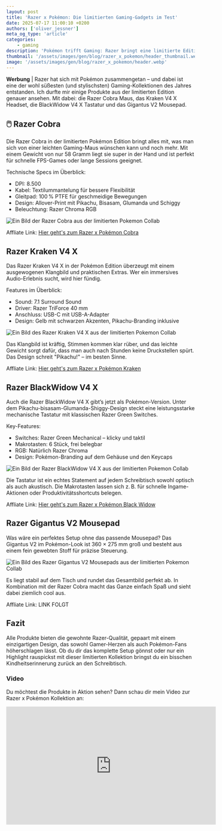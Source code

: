```yaml
---
layout: post
title: 'Razer x Pokémon: Die limitierten Gaming-Gadgets im Test'
date: 2025-07-17 11:00:10 +0200
authors: ['oliver_jessner']
meta_og_type: 'article'
categories:
    - gaming
description: 'Pokémon trifft Gaming: Razer bringt eine limitierte Edition mit Pikachu, Bisasam, Glumanda & Schiggy auf Maus, Tastatur, Headset und Mousepad. Razer hat mir alle Produkte zum Testen zur Verfügung gestellt.'
thumbnail: '/assets/images/gen/blog/razer_x_pokemon/header_thumbnail.webp'
image: '/assets/images/gen/blog/razer_x_pokemon/header.webp'
---
```


**Werbung** \| Razer hat sich mit Pokémon zusammengetan – und dabei ist eine der wohl süßesten (und stylischsten) Gaming-Kollektionen des Jahres entstanden. Ich durfte mir einige Produkte aus der limitierten Edition genauer ansehen. Mit dabei: die Razer Cobra Maus, das Kraken V4 X Headset, die BlackWidow V4 X Tastatur und das Gigantus V2 Mousepad.

## 🖱️ Razer Cobra

Die Razer Cobra in der limitierten Pokémon Edition bringt alles mit, was man sich von einer leichten Gaming-Maus wünschen kann und noch mehr. Mit einem Gewicht von nur 58 Gramm liegt sie super in der Hand und ist perfekt für schnelle FPS-Games oder lange Sessions geeignet.

Technische Specs im Überblick:

-   DPI: 8.500
-   Kabel: Textilummantelung für bessere Flexibilität
-   Gleitpad: 100 % PTFE für geschmeidige Bewegungen
-   Design: Allover-Print mit Pikachu, Bisasam, Glumanda und Schiggy
-   Beleuchtung: Razer Chroma RGB

![Ein Bild der Razer Cobra aus der limitierten Pokemon Collab](/assets/images/gen/blog/razer_x_pokemon/cobra.webp)

Affliate Link: [Hier geht's zum Razer x Pokémon Cobra](https://razer.a9yw.net/e1x3Og)

## Razer Kraken V4 X

Das Razer Kraken V4 X in der Pokémon Edition überzeugt mit einem ausgewogenen Klangbild und praktischen Extras. Wer ein immersives Audio-Erlebnis sucht, wird hier fündig.

Features im Überblick:

-   Sound: 7.1 Surround Sound
-   Driver: Razer TriForce 40 mm
-   Anschluss: USB-C mit USB-A-Adapter
-   Design: Gelb mit schwarzen Akzenten, Pikachu-Branding inklusive

![Ein Bild des Razer Kraken V4 X aus der limitierten Pokemon Collab](/assets/images/gen/blog/razer_x_pokemon/kraken.webp)

Das Klangbild ist kräftig, Stimmen kommen klar rüber, und das leichte Gewicht sorgt dafür, dass man auch nach Stunden keine Druckstellen spürt. Das Design schreit "Pikachu!" – im besten Sinne.

Affliate Link: [Hier geht's zum Razer x Pokémon Kraken](https://razer.a9yw.net/POqe26)

## Razer BlackWidow V4 X

Auch die Razer BlackWidow V4 X gibt’s jetzt als Pokémon-Version. Unter dem Pikachu-bisasam-Glumanda-Shiggy-Design steckt eine leistungsstarke mechanische Tastatur mit klassischen Razer Green Switches.

Key-Features:

-   Switches: Razer Green Mechanical – klicky und taktil
-   Makrotasten: 6 Stück, frei belegbar
-   RGB: Natürlich Razer Chroma
-   Design: Pokémon-Branding auf dem Gehäuse und den Keycaps

![Ein Bild der Razer BlackWidow V4 X aus der limitierten Pokemon Collab](/assets/images/gen/blog/razer_x_pokemon/blackwidow.webp)

Die Tastatur ist ein echtes Statement auf jedem Schreibtisch sowohl optisch als auch akustisch. Die Makrotasten lassen sich z. B. für schnelle Ingame-Aktionen oder Produktivitätsshortcuts belegen.

Affliate Link: [Hier geht's zum Razer x Pokémon Black Widow](https://razer.a9yw.net/ra19jv)

## Razer Gigantus V2 Mousepad

Was wäre ein perfektes Setup ohne das passende Mousepad? Das Gigantus V2 im Pokémon-Look ist 360 × 275 mm groß und besteht aus einem fein gewebten Stoff für präzise Steuerung.

![Ein Bild des Razer Gigantus V2 Mousepads aus der limitierten Pokemon Collab](/assets/images/gen/blog/razer_x_pokemon/gigantus.webp)

Es liegt stabil auf dem Tisch und rundet das Gesamtbild perfekt ab. In Kombination mit der Razer Cobra macht das Ganze einfach Spaß und sieht dabei ziemlich cool aus.

Affliate Link: LINK FOLGT

## Fazit

Alle Produkte bieten die gewohnte Razer-Qualität, gepaart mit einem einzigartigen Design, das sowohl Gamer-Herzen als auch Pokémon-Fans höherschlagen lässt. Ob du dir das komplette Setup gönnst oder nur ein Highlight rauspickst mit dieser limitierten Kollektion bringst du ein bisschen Kindheitserinnerung zurück an den Schreibtisch.

### Video

Du möchtest die Produkte in Aktion sehen? Dann schau dir mein Video zur Razer x Pokémon Kollektion an:

<iframe width="560" height="315" src="https://www.youtube.com/embed/B0Zq6IUYuC0?si=VxTCh0suM9T_fcXe" title="YouTube video player" frameborder="0" allow="accelerometer; autoplay; clipboard-write; encrypted-media; gyroscope; picture-in-picture; web-share" referrerpolicy="strict-origin-when-cross-origin" allowfullscreen></iframe>
